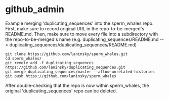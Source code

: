 # github_admin

Example merging 'duplicating_sequences' into the sperm_whales repo. First, make sure to record original URL in the repo-to-be-merged's README.md. Then, make sure to move every file into a subdirectory with the repo-to-be-merged's name (e.g. duplicating_sequences/README.md --> duplicating_sequences/duplicating_sequences/README.md)
```
git clone https://github.com/laninsky/sperm_whales.git
cd sperm_whales/
git remote add -f duplicating_sequences https://github.com/laninsky/duplicating_sequences.git
git merge duplicating_sequences/master --allow-unrelated-histories
git push https://github.com/laninsky/sperm_whales
```
After double-checking that the repo is now within sperm_whales, the original 'duplicating_sequences' repo can be deleted.
